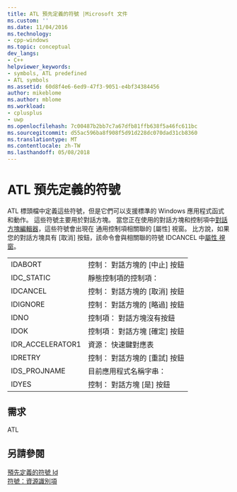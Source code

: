 ```yaml
---
title: ATL 預先定義的符號 |Microsoft 文件
ms.custom: ''
ms.date: 11/04/2016
ms.technology:
- cpp-windows
ms.topic: conceptual
dev_langs:
- C++
helpviewer_keywords:
- symbols, ATL predefined
- ATL symbols
ms.assetid: 60d8f4e6-6ed9-47f3-9051-e4bf34384456
author: mikeblome
ms.author: mblome
ms.workload:
- cplusplus
- uwp
ms.openlocfilehash: 7c00487b2bb7c7a67dfb81ffb638f5a46fc611bc
ms.sourcegitcommit: d55ac596ba8f908f5d91d228dc070dad31cb8360
ms.translationtype: MT
ms.contentlocale: zh-TW
ms.lasthandoff: 05/08/2018
---
```

# <a name="atl-predefined-symbols"></a>ATL 預先定義的符號
ATL 標頭檔中定義這些符號，但是它們可以支援標準的 Windows 應用程式函式和動作。 這些符號主要用於對話方塊。 當您正在使用的對話方塊和控制項中[對話方塊編輯器](../windows/dialog-editor.md)，這些符號會出現在 通用控制項相關聯的 [屬性] 視窗。 比方說，如果您的對話方塊具有 [取消] 按鈕，該命令會與相關聯的符號 IDCANCEL 中[屬性 視窗](/visualstudio/ide/reference/properties-window)。  
  
|||  
|-|-|  
|IDABORT|控制： 對話方塊的 [中止] 按鈕|  
|IDC_STATIC|靜態控制項的控制項：|  
|IDCANCEL|控制： 對話方塊的 [取消] 按鈕|  
|IDIGNORE|控制： 對話方塊的 [略過] 按鈕|  
|IDNO|控制項： 對話方塊沒有按鈕|  
|IDOK|控制項： 對話方塊 [確定] 按鈕|  
|IDR_ACCELERATOR1|資源： 快速鍵對應表|  
|IDRETRY|控制： 對話方塊的 [重試] 按鈕|  
|IDS_PROJNAME|目前應用程式名稱字串：|  
|IDYES|控制： 對話方塊 [是] 按鈕|  
  
## <a name="requirements"></a>需求  
 ATL  
  
## <a name="see-also"></a>另請參閱  
 [預先定義的符號 Id](../windows/predefined-symbol-ids.md)   
 [符號：資源識別項](../windows/symbols-resource-identifiers.md)